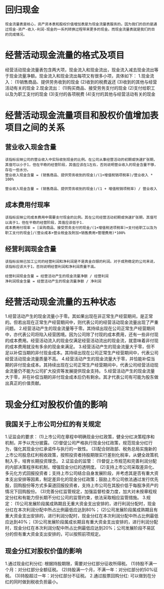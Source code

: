 # 回归现金
    现金流量表是核心，资产资本表和股权价值增加表是为现金流量表服务的。因为我们的目的是通过现金-资产-收入-利润-现金的一系列转换过程带来更多的现金。而现金流量表就是我们的目的完成情况。
# 经营活动现金流量的格式及项目
经营活动现金流量表包含两大项，现金流入和现金流出，现金流入减去现金流出等于现金流量净额。现金流入和现金流出每项又有很多小项，具体如下：
  1.现金流入：
    (1)销售商品、提供劳务收到的现金
    (2)收到的税费返还
    (3)收到的其他与经营活动有关的现金
  2.现金流出：
    (1)购买商品、接受劳务支付的现金
    (2)支付给职工以及为职工支付的现金
    (3)支付的各项税费
    (4)支付的其他与经营活动有关的现金
# 经营活动现金流量项目和股权价值增加表项目之间的关系
  ## 营业收入现金含量
    该指标反映公司的营业收入中实际收到现金的比例。在公司从事经营活动的初期或快速扩张期，其值可以小于1，但在平稳的经营阶段，其值应该在1左右，否则说明营业收入的现金含量不够，存在一些水分。
    营业收入现金含量 = (销售商品、提供劳务收到的现金)/(1+增值税销项税率)/营业收入 * 100%

    营业收入现金含量 = (销售商品、提供劳务收到的现金)/(1 + 增值税销项税率) / 营业收入
  ## 成本费用付现率
    该指标反映公司成本费用中需要支付现金的比例。其在公司经营活动初期或快速扩张期，其值可以高于1，但在平稳的经营阶段，其值应该低于1.
    成本费用付现率 = [采购商品、接受劳务支付的现金/(1+增值税进项税率)+支付给职工以及为职工支付的现金]/(营业成本+营业税金及附加+销售费用+管理费用)*100%

  ## 经营利润现金含量
    该指标反映已加工公司的经营利润和净利润是不是真金白银的利润。对于成熟稳定的公司来说，该指标应该大于1，否则说明经营利润和净利润质量不高。

    经营利润现金含量 = 经营活动产生的现金流量净额 / 经营利润
    净利润现金含量 = 经营活动产生的现金流量净额 / 净利润
# 经营活动现金流量的五种状态
  1.经营活动产生的现金流量小于零。其如果出现在非正常生产经营期间，是正常的。但若出现在正常生产经营期间中，则代表公司的经营活动现金流量出现了严重问题。
  2.经营活动产生的现金流量等于零。其持续出现在公司正常生产经营期间中，亦代表公司将陷入经营困境。因为公司除了付现的成本费用，还有一些非付现的成本费用。经营活动流入的现金仅满足经营活动流出的现金流，就意味着非付现的成本费用就没有多余的现金来满足。
  3.经营活动产生的现金流量大于零，但不足以补偿当期的非付现金成本。其持续出现在公司正常生产经营期间中，代表公司经营活动现金流量质量不高。
  4.经营活动产生的现金流量大于零，并恰能补偿当期的非付现金成本。其持续出现在公司正常生产经营期间中，代表公司经营活动现金流量仍不能为公司扩大投资等发展提供现金支持。
  5.经营活动产生的现金流量大于零，并在补偿当期的非付现金成本后仍有剩余。其才代表公司有可能为股东做出真正的价值贡献。
# 现金分红对股权价值的影响
## 我国关于上市公司分红的有关规定
  1.证监会的要求：
    (1)上市公司在章程中明确现金分红政策，健全分红决策程序和机制，并予以充分披露。
    (2)督促公司严格执行现金分红政策，规范现金分红行为，强化其现金分红承诺件与执行的一致性。
    (3)配合财政部、税务总局实施新的上市公司股息红利税收政策，按照投资者持股期限实行差别化税率，从健全政策机制入手，培育长期投资理念。
  2.证监会的监管：
    (1)督促上市规范和完善利润分配的内部决策程序和机制，增强现金分红的透明度。
    (2)支持上市公司采取差异化、多元化方式回报投资者；支持上市公司结合自身发展阶段，并考虑其是否有重大资本支出安排等因素，制定差异化的现金分红政策；鼓励上市公司依法通过发行优先股，回购股份等方式多渠道回报投资者，支持上市公司在其股价低于每股净资产的情况下回购股份。
    (3)完善分红监管规定，加强监督检查力度，加大对未按章程规定分红和有能力但长期不分红公司的监管约束，依法采取相应监管措施。
  3.规定：
    (1)公司发展阶段属成熟期且无重大资金支出安排的，进行利润分配时，现金分红在本次利润分配中所占比例最低应达到80%；
    (2)公司发展阶段属成熟期且有重大资金支出安排的，进行利润分配时，现金分红在本次利润分配中所占比例最低应达到40%；
    (3)公司发展阶段属成长期且有重大资金支出安排的，进行利润分配时，现金分红在本次利润分配中所占比例最低应达到20%；公司发展阶段不易区分的但有重大资金支出安排的，可以按照前项规定。
## 现金分红对股权价值的影响
1.通过现金红利分红: 根据持股期限，需要对分红部分征收所得税。
  (1)持股不满一个月：对分红部分全额征税。
  (2)持股满一个月，不满一年：对分红部分的50%征税。
  (3)持股超过一年：对分红部分不征税。
2.通过股票回购分红: 可以做到在分红的同时做到税收负担最小。
